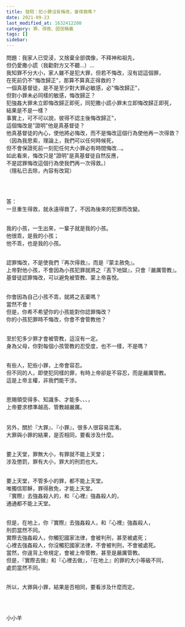 ```yaml
---
title: 發問：犯小罪沒有悔改，會得救嗎？
date: 2021-09-23
last_modified_at: 1632412200
category: 罪、得救、因信稱義
tags: []
sidebar: 
---
```


<p>問題：我家人已受浸，又捨棄全部偶像，不拜神和祖先，<br/>
但仍愛撒小謊（我勸對方又不聽...）...<br/>
我知罪不分大小，家人雖不是犯大罪，但若不悔改，沒有認這個罪，<br/>
在死前仍不"悔改歸正"，那算不算真正得救的？<br/>
一個真基督徒，是不是至少對大罪必敏感，必"悔改歸正"，<br/>
但對小罪未必同樣的敏感，悔改歸正？<br/>
犯強姦大罪未立即悔改歸正即死，同犯撒小謊小罪未立即悔改歸正即死，<br/>
結果是不是一樣？<br/>
事實上，可不可以說，彼得不認主後悔改歸正"，<br/>
這個悔改是"證明"他是真基督徒？<br/>
他真基督徒的內心，使他將必悔改，而不是悔改這個行為使他再一次得救？<br/>
（因為我思索，理論上，我們可以任何時候死，<br/>
但不會保證死前一刻犯任何大小罪必有時間悔改...。<br/>
如此看來，悔改只是"證明"是真基督徒自然反應，<br/>
不是認罪悔改這個行為使我們再一次得救。）<br/>
（隱私已去除，內容有改寫）</p>
<p> </p>
<p><br/>
答：<br/>
一旦重生得救，就永遠得救了，不因為後來的犯罪而改變。</p>
<p><br/>
我的小孩，一生出來，一輩子就是我的小孩。<br/>
他很乖，是我的小孩；<br/>
他不乖，也是我的小孩。</p>
<p><br/>
認罪悔改，不是使我們『再次得救』，而是『蒙主赦免』。<br/>
上帝對他小孩，不會因為小孩犯罪就將之『丟下地獄』，只會『嚴厲管教』。<br/>
基督徒認罪悔改，可以避免被管教、蒙上帝喜悅。</p>
<p><br/>
你會因為自己小孩不乖，就將之丟棄嗎？<br/>
當然不會！<br/>
但是，你希不希望你的小孩能對你認罪悔改？<br/>
你的小孩犯罪時不悔改，你會不會管教他？</p>
<p><br/>
至於犯多少罪才會被管教，這沒有一定。<br/>
身為父母，你對每個小孩管教的忍受度，也不一樣，不是嗎？</p>
<p><br/>
有些人，犯些小罪，上帝會容忍。<br/>
但不同的人，即使犯同樣的罪，有時上帝卻是不容忍，而是嚴厲管教。<br/>
這是上帝主權，非我們能干涉。</p>
<p><br/>
恩賜領受得多、知識多、才能多、、、，<br/>
上帝要求標準越高、管教越嚴厲。<br/>
 <br/>
 <br/>
另外，關於『大罪』、『小罪』，很多人很容易混淆。<br/>
大罪與小罪的結果，是否相同，要看涉及什麼。</p>
<p><br/>
要上天堂，罪無大小，有罪就不能上天堂；<br/>
涉及懲罰，罪有大小，罪大的刑罰也大。</p>
<p><br/>
要上天堂，不管多小的罪，都不能上天堂。<br/>
唯獨信耶穌，罪得赦免，才能上天堂。<br/>
『實際』去強姦殺人的，和『心裡』強姦殺人的，<br/>
通通都不能上天堂。</p>
<p><br/>
但是，在地上，你『實際』去強姦殺人，和『心裡』強姦殺人，<br/>
刑罰當然不同。<br/>
實際去強姦殺人，你觸犯國家法律，會被判刑，甚至被處死；<br/>
心裡去強姦殺人，你沒觸犯國家法律，不會被判刑，不會被處死。<br/>
當然，你違背上帝規定，會被上帝管教，甚至是嚴厲管教。<br/>
但是，『實際去做』和『心裡去做』，『在地上』的罪的大小等級不同，<br/>
處罰當然不同。</p>
<p><br/>
所以，大罪與小罪，結果是否相同，要看涉及什麼而定。</p>
<p> </p>
<p> <br/>
小小羊<br/>
 <br/>
 <br/>
 </p>
